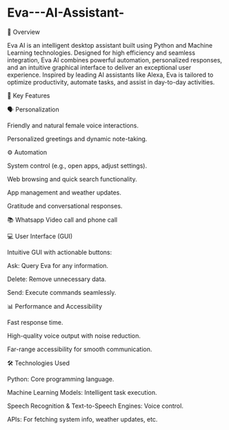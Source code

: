 # Eva---AI-Assistant-
🚀 Overview

Eva AI is an intelligent desktop assistant built using Python and Machine Learning technologies. Designed for high efficiency and seamless integration, Eva AI combines powerful automation, personalized responses, and an intuitive graphical interface to deliver an exceptional user experience. Inspired by leading AI assistants like Alexa, Eva is tailored to optimize productivity, automate tasks, and assist in day-to-day activities.

🎯 Key Features

🗣️ Personalization

Friendly and natural female voice interactions.

Personalized greetings and dynamic note-taking.

⚙️ Automation

System control (e.g., open apps, adjust settings).

Web browsing and quick search functionality.

App management and weather updates.

Gratitude and conversational responses.

📚 Whatsapp Video call and phone call



💻 User Interface (GUI)

Intuitive GUI with actionable buttons:

Ask: Query Eva for any information.

Delete: Remove unnecessary data.

Send: Execute commands seamlessly.

📊 Performance and Accessibility

Fast response time.

High-quality voice output with noise reduction.

Far-range accessibility for smooth communication.

🛠️ Technologies Used

Python: Core programming language.

Machine Learning Models: Intelligent task execution.

Speech Recognition & Text-to-Speech Engines: Voice control.

APIs: For fetching system info, weather updates, etc.

